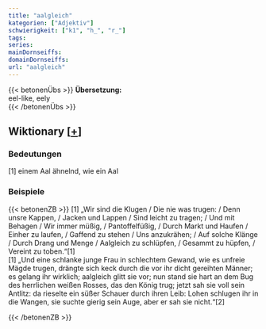 ```yaml
---
title: "aalgleich"
kategorien: ["Adjektiv"]
schwierigkeit: ["k1", "h_", "r_"]
tags:
series:
mainDornseiffs:
domainDornseiffs:
url: "aalgleich"
---
```


{{< betonenÜbs >}}
**Übersetzung:**  
eel-like, eely  
{{< /betonenÜbs >}}

## Wiktionary [[+](https://de.wiktionary.org/wiki/aalgleich)]

### Bedeutungen
[1] einem Aal ähnelnd, wie ein Aal  

### Beispiele
{{< betonenZB >}}
[1] „Wir sind die Klugen / Die nie was trugen: / Denn unsre Kappen, / Jacken und Lappen / Sind leicht zu tragen; / Und mit Behagen / Wir immer müßig, / Pantoffelfüßig, / Durch Markt und Haufen / Einher zu laufen, / Gaffend zu stehen / Uns anzukrähen; / Auf solche Klänge / Durch Drang und Menge / Aalgleich zu schlüpfen, / Gesammt zu hüpfen, / Vereint zu toben.“[1]  
[1] „Und eine schlanke junge Frau in schlechtem Gewand, wie es unfreie Mägde trugen, drängte sich keck durch die vor ihr dicht gereihten Männer; es gelang ihr wirklich; aalgleich glitt sie vor; nun stand sie hart an dem Bug des herrlichen weißen Rosses, das den König trug; jetzt sah sie voll sein Antlitz: da rieselte ein süßer Schauer durch ihren Leib: Lohen schlugen ihr in die Wangen, sie suchte gierig sein Auge, aber er sah sie nicht.“[2]  

{{< /betonenZB >}}

